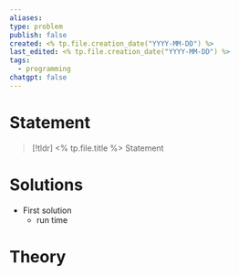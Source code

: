 ```yaml
---
aliases: 
type: problem
publish: false
created: <% tp.file.creation_date("YYYY-MM-DD") %>
last_edited: <% tp.file.creation_date("YYYY-MM-DD") %>
tags:
  - programming
chatgpt: false
---
```

# Statement

>[!tldr] <% tp.file.title %>
>Statement

# Solutions

- First solution
	- run time 

# Theory

